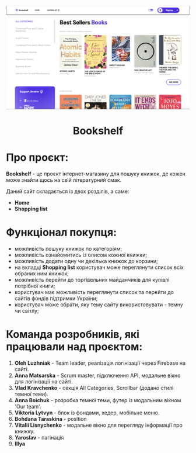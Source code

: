 
![Alt-main page](/assets/main.png)

<h1 align="center">Bookshelf</h1>
<p align="center">
</p>

# Про проєкт:

**Bookshelf** - це проєкт інтернет-магазину для пошуку книжок, де кожен може знайти щось на свій літературний смак.

Даний сайт складається із двох розділів, а саме:

- **Home**
- **Shopping list**

# Функціонал покупця:

- можливість пошуку книжок по категоріям;
- можливість ознайомитись із описом кожної книжки;
- можливість додати одну чи декілька книжок до корзини;
- на вкладці **Shopping list** користувач може переглянути список всіх обраних ним книжок;
- можливість перейти до торгівельних майданчиків для купівлі потрібної книги;
- користувач має можливість переглянути список та перейти до сайтів фондів підтримки України;
- користувач може обрати, яку тему сайту використовувати - темну чи світлу;

# Команда розробників, які працювали над проєктом:

1. **Oleh Luzhniak** - Team leader, реалізація логінізації через Firebase на сайті.
2. **Anna Matsarska** - Scrum master, підключення API, модальне вікно для логінізації на сайті.
3. **Vlad Kravchenko** - секція All Categories, Scrollbar (додано стилі темної теми).
4. **Anna Boichuk** - розробка темної теми, футер із модальним вікном 'Our team'.
5. **Viktoria Lytvyn** - блок із фондами, хедер, мобільне меню.
6. **Bohdana Taraskina** - position
7. **Vitalii Lisnychenko** - модальне вікно для перегляду інформації про книжку.
8. **Yaroslav** - пагінація
9. **Illya**